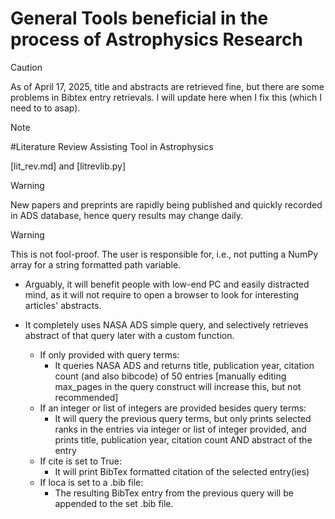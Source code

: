 # General Tools beneficial in the process of Astrophysics Research

> [!CAUTION]
> As of April 17, 2025, title and abstracts are retrieved fine, but there are some problems in Bibtex entry retrievals. I will update here when I fix this (which I need to to asap).


> [!NOTE]
> #Literature Review Assisting Tool in Astrophysics
> 
> [lit_rev.md] and [litrevlib.py]

> [!WARNING]
> New papers and preprints are rapidly being published and quickly recorded in ADS database, hence query results may change daily.

> [!WARNING]
> This is not fool-proof. The user is responsible for, i.e., not putting a NumPy array for a string formatted path variable.

  * Arguably, it will benefit people with low-end PC and easily distracted mind, as it will not require to open a browser to look for interesting articles' abstracts.
  * It completely uses NASA ADS simple query, and selectively retrieves abstract of that query later with a custom function.
 
     - If only provided with query terms:
         - It queries NASA ADS and returns title, publication year, citation count (and also bibcode) of 50 entries [manually editing max_pages in the query construct will increase this, but not recommended]
     - If an integer or list of integers are provided besides query terms:
         - It will query the previous query terms, but only prints selected ranks in the entries via integer or list of integer provided, and prints title, publication year, citation count AND abstract of the entry
     - If cite is set to True:
         - It will print BibTex formatted citation of the selected entry(ies)
     - If loca is set to a .bib file:
         - The resulting BibTex entry from the previous query will be appended to the set .bib file.
